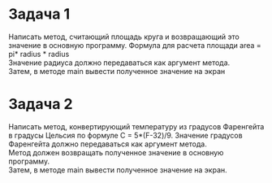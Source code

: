 # Задача 1  
Написать метод, считающий площадь круга и возвращающий это значение в
основную программу. Формула для расчета площади area = pi* radius * radius  
Значение радиуса должно передаваться как аргумент метода.    
Затем, в методе main  вывести полученное значение на экран  
  
# Задача 2  
Написать метод, конвертирующий температуру из градусов Фаренгейта 
в градусы Цельсия по формуле С = 5*(F-32)/9. 
Значение градусов Фаренгейта  должно передаваться как аргумент метода.    
Метод должен возвращать полученное значение в основную программу.  
Затем, в методе main  вывести полученное значение на экран.





